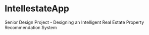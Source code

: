 # IntellestateApp
Senior Design Project - Designing an Intelligent Real Estate Property Recommendation System
